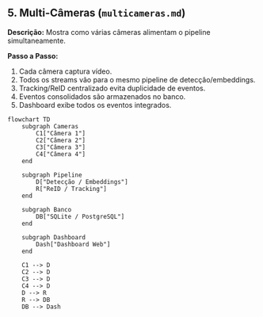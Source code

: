 ## 5. Multi-Câmeras (`multicameras.md`)

**Descrição:** Mostra como várias câmeras alimentam o pipeline simultaneamente.

**Passo a Passo:**

1. Cada câmera captura vídeo.
2. Todos os streams vão para o mesmo pipeline de detecção/embeddings.
3. Tracking/ReID centralizado evita duplicidade de eventos.
4. Eventos consolidados são armazenados no banco.
5. Dashboard exibe todos os eventos integrados.

```mermaid
flowchart TD
    subgraph Cameras
        C1["Câmera 1"]
        C2["Câmera 2"]
        C3["Câmera 3"]
        C4["Câmera 4"]
    end

    subgraph Pipeline
        D["Detecção / Embeddings"]
        R["ReID / Tracking"]
    end

    subgraph Banco
        DB["SQLite / PostgreSQL"]
    end

    subgraph Dashboard
        Dash["Dashboard Web"]
    end

    C1 --> D
    C2 --> D
    C3 --> D
    C4 --> D
    D --> R
    R --> DB
    DB --> Dash
```
